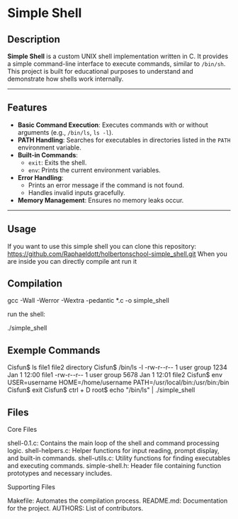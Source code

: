 # Simple Shell

## Description

**Simple Shell** is a custom UNIX shell implementation written in C. It provides a simple command-line interface to execute commands, similar to `/bin/sh`. This project is built for educational purposes to understand and demonstrate how shells work internally.

---

## Features

- **Basic Command Execution**: Executes commands with or without arguments (e.g., `/bin/ls`, `ls -l`).
- **PATH Handling**: Searches for executables in directories listed in the `PATH` environment variable.
- **Built-in Commands**:
  - `exit`: Exits the shell.
  - `env`: Prints the current environment variables.
- **Error Handling**:
  - Prints an error message if the command is not found.
  - Handles invalid inputs gracefully.
- **Memory Management**: Ensures no memory leaks occur.

---

## Usage
If you want to use this simple shell you can clone this repository: 
https://github.com/Raphaeldott/holbertonschool-simple_shell.git
When you are inside you can directly compile ant run it

## Compilation
gcc -Wall -Werror -Wextra -pedantic *.c -o simple_shell

run the shell:

./simple_shell

## Exemple Commands

Cisfun$ ls
file1  file2  directory
Cisfun$ /bin/ls -l
-rw-r--r-- 1 user group 1234 Jan 1 12:00 file1
-rw-r--r-- 1 user group 5678 Jan 1 12:01 file2
Cisfun$ env
USER=username
HOME=/home/username
PATH=/usr/local/bin:/usr/bin:/bin
Cisfun$ exit
Cisfun$ ctrl + D 
root$ echo "/bin/ls" | ./simple_shell

## Files
Core Files

shell-0.1.c: Contains the main loop of the shell and command processing logic.
shell-helpers.c: Helper functions for input reading, prompt display, and built-in commands.
shell-utils.c: Utility functions for finding executables and executing commands.
simple-shell.h: Header file containing function prototypes and necessary includes.

Supporting Files

Makefile: Automates the compilation process.
README.md: Documentation for the project.
AUTHORS: List of contributors.
